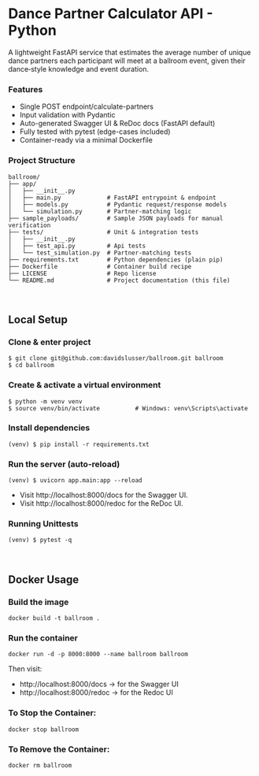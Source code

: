 # Dance Partner Calculator API - Python

A lightweight FastAPI service that estimates the average number of unique dance partners each participant will meet at a ballroom event, given their dance‑style knowledge and event duration.

### Features

- Single POST endpoint/calculate-partners
- Input validation with Pydantic
- Auto-generated Swagger UI & ReDoc docs (FastAPI default)
- Fully tested with pytest (edge-cases included)
- Container-ready via a minimal Dockerfile

### Project Structure
```
ballroom/
├── app/
│   ├── __init__.py
│   ├── main.py             # FastAPI entrypoint & endpoint
│   ├── models.py           # Pydantic request/response models
│   └── simulation.py       # Partner-matching logic
├── sample_payloads/        # Sample JSON payloads for manual verification
├── tests/                  # Unit & integration tests
│   ├── __init__.py
│   ├── test_api.py         # Api tests
│   └── test_simulation.py  # Partner-matching tests
├── requirements.txt        # Python dependencies (plain pip)
├── Dockerfile              # Container build recipe
├── LICENSE                 # Repo license
└── README.md               # Project documentation (this file)
```

<br/>

## Local Setup

### Clone & enter project
```
$ git clone git@github.com:davidslusser/ballroom.git ballroom
$ cd ballroom
```

### Create & activate a virtual environment
```
$ python -m venv venv
$ source venv/bin/activate          # Windows: venv\Scripts\activate
```

### Install dependencies
```
(venv) $ pip install -r requirements.txt
```


### Run the server (auto-reload)
```
(venv) $ uvicorn app.main:app --reload
```

- Visit http://localhost:8000/docs for the Swagger UI.
- Visit http://localhost:8000/redoc for the ReDoc UI.

### Running Unittests
```
(venv) $ pytest -q
```

<br/>

## Docker Usage

### Build the image
```docker build -t ballroom .```

### Run the container
```docker run -d -p 8000:8000 --name ballroom ballroom```

Then visit:
 - http://localhost:8000/docs → for the Swagger UI
 - http://localhost:8000/redoc → for the Redoc UI

### To Stop the Container:
```docker stop ballroom```

### To Remove the Container:
```docker rm ballroom```